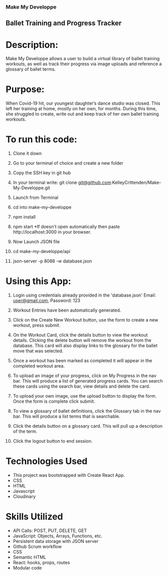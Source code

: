 ### Make My Developpe


## Ballet Training and Progress Tracker

# Description: 
  Make My Developpe allows a user to build a virtual library of ballet training workouts, as well as track their progress via image uploads and reference a glossary of ballet terms.

# Purpose:
  When Covid-19 hit, our youngest daughter’s dance studio was closed. This left her training at home, mostly on her own, for months. During this time, she struggled to create, write out and keep track of her own ballet training workouts.


# To run this code:
  1. Clone it down

  2. Go to your terminal of choice and create a new folder
  
  3. Copy the SSH key in git hub
  
  4. In your terminal write: git clone git@github.com:KelleyCrittenden/Make-My-Developpe.git

  5. Launch from Terminal

  6. cd into make-my-developpe

  7. npm install

  8. npm start *If doesn't open automatically then paste http://localhost:3000 in your browser.

  9. Now Launch JSON file

  10. cd make-my-developpe/api

  11. json-server -p 8088 -w database.json

# Using this App:
 1. Login using credentials already provided in the 'database.json' Email: user@gmail.com, Password: 123
 
 2. Workout Entries have been automatically generated.
  
 3. Click on the Create New Workout button, use the form to create a new workout, press submit.
  

4. On the Workout Card, click the details button to view the workout details. Clicking the delete button will remove the workout from the database. This card will also display links to the glossary for the ballet move that was selected.
  
5. Once a workout has been marked as completed it will appear in the completed workout area.

6. To upload an image of your progress, click on My Progress in the nav bar. This will produce a list of generated progress cards. You can search these cards using the search bar, view details and delete the card.

7. To upload your own image, use the upload button to display the form. Once the form is complete click submit.

8. To view a glossary of ballet definitions, click the Glossary tab in the nav bar. This will produce a list terms that is searchable.

9. Click the details button on a glossary card. This will pull up a description of the term.

10. Click the logout button to end session.    


# Technologies Used
  * This project was bootstrapped with Create React App.
  * CSS
  * HTML
  * Javascript
  * Cloudinary

# Skills Utilized
  * API Calls: POST, PUT, DELETE, GET
  * JavaScript: Objects, Arrays, Functions, etc.
  * Persistent data storage with JSON server
  * Github Scrum workflow
  * CSS
  * Semantic HTML
  * React: hooks, props, routes
  * Modular code

